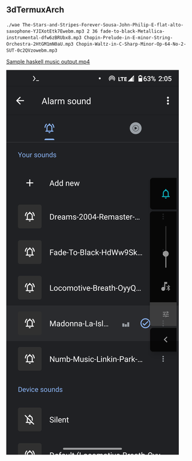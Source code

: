 <link rel="prerender" href="https://termuxarch.github.io/3dTermuxArch/">

## 3dTermuxArch

`./wae The-Stars-and-Stripes-Forever-Sousa-John-Philip-E-flat-alto-saxophone-YJIXotEtk7Ewebm.mp3 2 36 fade-to-black-Metallica-instrumental-dfw6zBRUbx8.mp3 Chopin-Prelude-in-E-minor-String-Orchestra-2HtGM1mN0aU.mp3 Chopin-Waltz-in-C-Sharp-Minor-Op-64-No-2-SUT-0c2QVzowebm.mp3`

[Sample haskell music output.mp4](https://user-images.githubusercontent.com/27742457/151226841-d11e98af-75a8-41c4-8862-fb2fa219e034.mp4)

![Set_Sound](https://raw.githubusercontent.com/TermuxArch/3dTermuxArch/master/setsound.png)

<!-- TermuxArch/3dTermuxArch README.md FE -->
